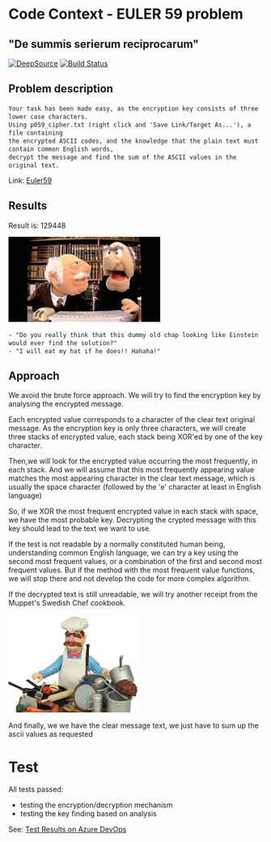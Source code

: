 # Code Context - EULER 59 problem

## "De summis serierum reciprocarum"


[![DeepSource](https://static.deepsource.io/deepsource-badge-light-mini.svg)](https://deepsource.io/gh/xmayeur/euler59/?ref=repository-badge) [![Build Status](https://dev.azure.com/xmayeur/Euler59/_apis/build/status/xmayeur.euler59?branchName=master)](https://dev.azure.com/xmayeur/Euler59/_build/latest?definitionId=16&branchName=master)



## Problem description
    Your task has been made easy, as the encryption key consists of three lower case characters. 
    Using p059_cipher.txt (right click and 'Save Link/Target As...'), a file containing 
    the encrypted ASCII codes, and the knowledge that the plain text must contain common English words,
    decrypt the message and find the sum of the ASCII values in the original text.
Link: [Euler59](https://projecteuler.net/problem=59)

## Results
Result is: 129448

![](.images/waldorf_statler.jpg)

    - "Do you really think that this dummy old chap looking like Einstein would ever find the solution?"
    - "I will eat my hat if he does!! Hahaha!"

## Approach
We avoid the brute force approach.
We will try to find the encryption key by analysing the encrypted message.

Each encrypted value corresponds to a character of the clear text original message. 
As the encryption key is only three characters, we will create three stacks of encrypted value,
each stack being XOR'ed by one of the key character.

Then,we will look for the encrypted value occurring the most frequently, in each stack.
And we will assume that this most frequently appearing value matches the most appearing character in the clear text message, which is usually the space character (followed by the 'e' character at least in English language)

So, if we XOR the most frequent encrypted value in each stack with space, we have the most probable key.
Decrypting the crypted message with this key should lead to the text we want to use.

If the test is not readable by a normally constituted human being, understanding common English language, we can try a key using the second most frequent values, or a combination of the first and second most frequent values. But if the method with the most frequent value functions, we will stop there and not develop the code for more complex algorithm.

If the decrypted text is still unreadable, we will try another receipt from the Muppet's Swedish Chef cookbook.

![](.images/swedish_chef.jpg)

And finally, we we have the clear message text, we just have to sum up the ascii values as requested

# Test
All tests passed:
- testing the encryption/decryption mechanism
- testing the key finding based on analysis

See:  [Test Results on Azure DevOps](https://dev.azure.com/xmayeur/Euler59/_build/results?buildId=262&view=ms.vss-test-web.build-test-results-tab)